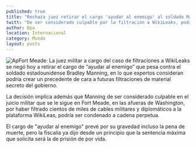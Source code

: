 ```yaml
---
published: true
title: "Rechaza juez retirar el cargo 'ayudar al enemigo' al soldado Manning"
twitt: "De ser considerado culpable por la filtración a WikiLeaks, podría ser condenado a cadena perpetua"
author: Dpa
location: Internacional
category: Mundo
layout: posts
---
```


![Ap](http://i.imgur.com/tlpr7L7m.jpg)Fort Meade: La juez militar a cargo del caso de filtraciones a WikiLeaks se negó hoy a retirar el cargo de “ayudar al enemigo” que pesa contra el soldado estadounidense Bradley Manning, en lo que expertos consideran podría crear un precedente de cara a futuras filtraciones de material secreto del gobierno.

La decisión implica además que Manning de ser considerado culpable en el juicio militar que se le sigue en Fort Meade, en las afueras de Washington, por haber filtrado cientos de miles de cables militares y diplomáticos a la plataforma WikiLeas, podría ser condenado a cadena perpetua.

El cargo de "ayudar al enemigo" prevé por su gravedad incluso la pena de muerte, pero la fiscalía ya dijo desde un principio que la sentencia máxima que solicita será la de prisión de por vida.
